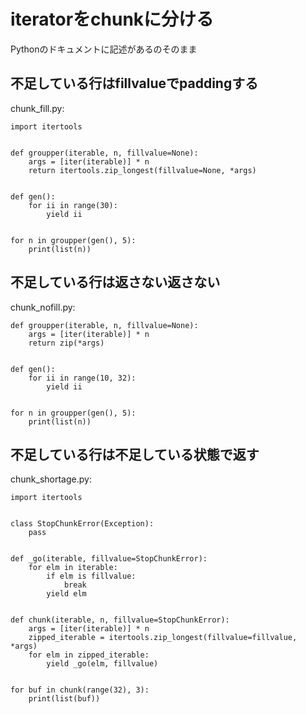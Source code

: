 # iteratorをchunkに分ける

Pythonのドキュメントに記述があるのそのまま

## 不足している行はfillvalueでpaddingする

chunk_fill.py:

```
import itertools


def groupper(iterable, n, fillvalue=None):
    args = [iter(iterable)] * n
    return itertools.zip_longest(fillvalue=None, *args)


def gen():
    for ii in range(30):
        yield ii


for n in groupper(gen(), 5):
    print(list(n))
```

## 不足している行は返さない返さない

chunk_nofill.py:

```
def groupper(iterable, n, fillvalue=None):
    args = [iter(iterable)] * n
    return zip(*args)


def gen():
    for ii in range(10, 32):
        yield ii


for n in groupper(gen(), 5):
    print(list(n))

```


## 不足している行は不足している状態で返す

chunk_shortage.py:

```
import itertools


class StopChunkError(Exception):
    pass


def _go(iterable, fillvalue=StopChunkError):
    for elm in iterable:
        if elm is fillvalue:
            break
        yield elm


def chunk(iterable, n, fillvalue=StopChunkError):
    args = [iter(iterable)] * n
    zipped_iterable = itertools.zip_longest(fillvalue=fillvalue, *args)
    for elm in zipped_iterable:
        yield _go(elm, fillvalue)


for buf in chunk(range(32), 3):
    print(list(buf))
```
